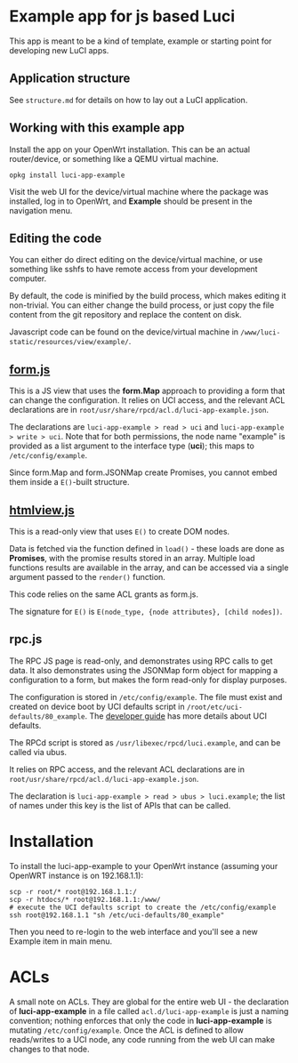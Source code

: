 # Example app for js based Luci

This app is meant to be a kind of template, example or starting point for developing new LuCI apps.

## Application structure

See `structure.md` for details on how to lay out a LuCI application.

## Working with this example app

Install the app on your OpenWrt installation. This can be an actual router/device, or something like a QEMU virtual machine.

`opkg install luci-app-example`

Visit the web UI for the device/virtual machine where the package was installed, log in to OpenWrt, and **Example** should be present in the navigation menu.

## Editing the code

You can either do direct editing on the device/virtual machine, or use something like sshfs to have remote access from your development computer.

By default, the code is minified by the build process, which makes editing it non-trivial. You can either change the build process, or just copy the file content from the git repository and replace the content on disk.

Javascript code can be found on the device/virtual machine in `/www/luci-static/resources/view/example/`.

## [form.js](./htdocs/luci-static/resources/view/example/form.js)

This is a JS view that uses the **form.Map** approach to providing a form that can change the configuration. It relies on UCI access, and the relevant ACL declarations are in `root/usr/share/rpcd/acl.d/luci-app-example.json`.

The declarations are `luci-app-example > read > uci` and `luci-app-example > write > uci`. Note that for both permissions, the node name "example" is provided as a list argument to the interface type (**uci**); this maps to `/etc/config/example`.

Since form.Map and form.JSONMap create Promises, you cannot embed them inside a `E()`-built structure.

## [htmlview.js](./htdocs/luci-static/resources/view/example/htmlview.js)

This is a read-only view that uses `E()` to create DOM nodes.

Data is fetched via the function defined in `load()` - these loads are done as **Promises**, with the promise results stored in an array. Multiple load functions results are available in the array, and can be accessed via a single argument passed to the `render()` function.

This code relies on the same ACL grants as form.js.

The signature for `E()` is `E(node_type, {node attributes}, [child nodes])`.

## rpc.js

The RPC JS page is read-only, and demonstrates using RPC calls to get data. It also demonstrates using the JSONMap form object for mapping a configuration to a form, but makes the form read-only for display purposes.

The configuration is stored in `/etc/config/example`. The file must exist and created on device boot by UCI defaults script in `/root/etc/uci-defaults/80_example`. The [developer guide](https://openwrt.org/docs/guide-developer/uci-defaults) has more details about UCI defaults.

The RPCd script is stored as `/usr/libexec/rpcd/luci.example`, and can be called via ubus.

It relies on RPC access, and the relevant ACL declarations are in `root/usr/share/rpcd/acl.d/luci-app-example.json`.

The declaration is `luci-app-example > read > ubus > luci.example`; the list of names under this key is the list of APIs that can be called.

# Installation

To install the luci-app-example to your OpenWrt instance (assuming your OpenWRT instance is on 192.168.1.1):
```
scp -r root/* root@192.168.1.1:/
scp -r htdocs/* root@192.168.1.1:/www/
# execute the UCI defaults script to create the /etc/config/example
ssh root@192.168.1.1 "sh /etc/uci-defaults/80_example"
```

Then you need to re-login to the web interface and you'll see a new Example item in main menu.

# ACLs

A small note on ACLs. They are global for the entire web UI - the declaration of **luci-app-example** in a file called `acl.d/luci-app-example` is just a naming convention; nothing enforces that only the code in **luci-app-example** is mutating `/etc/config/example`. Once the ACL is defined to allow reads/writes to a UCI node, any code running from the web UI can make changes to that node.
